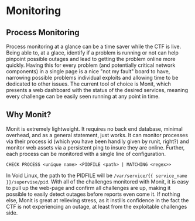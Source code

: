 # Monitoring

## Process Monitoring
Process monitoring at a glance can be a time saver while the CTF is live. Being able to, at a glace, identify if a problem is running or not can help pinpoint possible outages and lead to getting the problem online more quickly. Having this for every problem (and potentially critical network components) in a single page is a nice "not my fault" board to have, narrowing possible problems individual exploits and allowing time to be dedicated to other issues. The current tool of choice is Monit, which presents a web dashboard with the status of the desired services, meaning every challenge can be easily seen running at any point in time.

## Why Monit?
Monit is extremely lightweight. It requires no back end database, minimal overhead, and as a general statement, just works. It can monitor processes via their process id (which you have been handily given by runit, right?) and monitor web assets via a persistent ping to insure they are online. Further, each process can be monitored with a single line of configuration.

	CHECK PROCESS <unique name> <PIDFILE <path> | MATCHING <regex>>

In Void Linux, the path to the PIDFILE will be `/var/service/{{ service_name }}/supervise/pid`. With all of the challenges monitored with Monit, it is easy to pull up the web-page and confirm all challenges are up, making it possible to easily detect outages before reports even come it. If nothing else, Monit is great at relieving stress, as it instills confidence in the fact the CTF is not experiencing an outage, at least from the exploitable challenges side.
